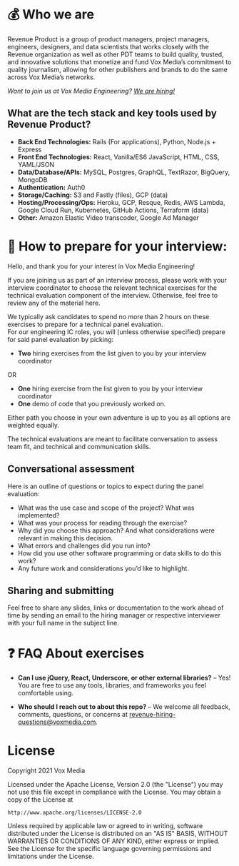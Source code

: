 # :moneybag: Who we are
Revenue Product is a group of product managers, project managers, engineers, designers, and data scientists that works closely with the Revenue organization as well as other PDT teams to build quality, trusted, and innovative solutions that monetize and fund Vox Media’s commitment to quality journalism, allowing for other publishers and brands to do the same across Vox Media’s networks.

_Want to join us at Vox Media Engineering? [We are hiring!](https://www.voxmedia.com/pages/careers-jobs#product-technology-design)_

## What are the tech stack and key tools used by Revenue Product?
* **Back End Technologies:** Rails (For applications), Python, Node.js + Express
* **Front End Technologies:** React, Vanilla/ES6 JavaScript, HTML, CSS, YAML/JSON
* **Data/Database/APIs:** MySQL, Postgres, GraphQL, TextRazor, BigQuery, MongoDB
* **Authentication:** 
Auth0
* **Storage/Caching:** S3 and Fastly (files), GCP (data)
* **Hosting/Processing/Ops:** Heroku, GCP, Resque, Redis, AWS Lambda, Google Cloud Run, Kubernetes, GitHub Actions, Terraform (data) 
* **Other:** Amazon Elastic Video transcoder, Google Ad Manager

# :memo: How to prepare for your interview:

Hello, and thank you for your interest in Vox Media Engineering!

If you are joining us as part of an interview process, please work with your interview coordinator to choose the relevant technical exercises for the technical evaluation component of the interview. 
Otherwise, feel free to review any of the material here.

We typically ask candidates to spend no more than 2 hours on these exercises to prepare for a technical panel evaluation.  
For our engineering IC roles, you will (unless otherwise specified) prepare for said panel evaluation by picking:

* **Two** hiring exercises from the list given to you by your interview coordinator

OR

* **One** hiring exercise from the list given to you by your interview coordinator
* **One** demo of code that you previously worked on.

Either path you choose in your own adventure is up to you as all options are weighted equally.

The technical evaluations are meant to facilitate conversation to assess team fit, and technical and communication skills.

## Conversational assessment
Here is an outline of questions or topics to expect during the panel evaluation:
* What was the use case and scope of the project? What was implemented?
* What was your process for reading through the exercise? 
* Why did you choose this approach? And what considerations were relevant in making this decision.
* What errors and challenges did you run into?
* How did you use other software programming or data skills to do this work?
* Any future work and considerations you’d like to highlight.

## Sharing and submitting
Feel free to share any slides, links or documentation to the work ahead of time by sending an email to the hiring manager or respective interviewer with your full name in the subject line.


# :question: FAQ About exercises

* **Can I use jQuery, React, Underscore, or other external libraries?** – Yes! You are free to use any tools, libraries, and frameworks you feel comfortable using.

* **Who should I reach out to about this repo?** – We welcome all feedback, comments, questions, or concerns at [revenue-hiring-questions@voxmedia.com](mailto://revenue-hiring-questions@voxmedia.com).

# License

Copyright 2021 Vox Media

Licensed under the Apache License, Version 2.0 (the "License")
you may not use this file except in compliance with the License.
You may obtain a copy of the License at

    http://www.apache.org/licenses/LICENSE-2.0

Unless required by applicable law or agreed to in writing, software
distributed under the License is distributed on an "AS IS" BASIS,
WITHOUT WARRANTIES OR CONDITIONS OF ANY KIND, either express or implied.
See the License for the specific language governing permissions and
limitations under the License.

